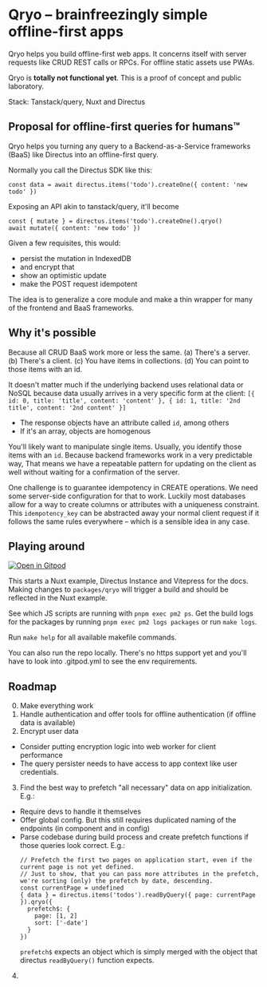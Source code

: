 # Qryo – brainfreezingly simple offline-first apps

Qryo helps you build offline-first web apps. It concerns itself with server requests like CRUD REST calls or RPCs. For offline static assets use PWAs.

Qryo is **totally not functional yet**. This is a proof of concept and public laboratory.

Stack: Tanstack/query, Nuxt and Directus

## Proposal for offline-first queries for humans™
Qryo helps you turning any query to a Backend-as-a-Service frameworks (BaaS) like Directus into an offline-first query.

Normally you call the Directus SDK like this:

```
const data = await directus.items('todo').createOne({ content: 'new todo' })
```

Exposing an API akin to tanstack/query, it'll become
```
const { mutate } = directus.items('todo').createOne().qryo()
await mutate({ content: 'new todo' })
```

Given a few requisites, this would:
* persist the mutation in IndexedDB
* and encrypt that
* show an optimistic update
* make the POST request idempotent

The idea is to generalize a core module and make a thin wrapper for many of the frontend and BaaS frameworks.

## Why it's possible
Because all CRUD BaaS work more or less the same. (a) There's a server. (b) There's a client. (c) You have items in collections. (d) You can point to those items with an id.

It doesn't matter much if the underlying backend uses relational data or NoSQL because data usually arrives in a very specific form at the client:
`[{ id: 0, title: 'title', content: 'content' }, { id: 1, title: '2nd title', content: '2nd content' }]`

* The response objects have an attribute called `id`, among others
* If it's an array, objects are homogenous

You'll likely want to manipulate single items. Usually, you identify those items with an `id`. Because backend frameworks work in a very predictable way, That means we have a repeatable pattern for updating on the client as well without waiting for a confirmation of the server.

One challenge is to guarantee idempotency in CREATE operations. We need some server-side configuration for that to work. Luckily most databases allow for a way to create columns or attributes with a uniqueness constraint. This `idempotency_key` can be abstracted away your normal client request if it follows the same rules everywhere – which is a sensible idea in any case.

## Playing around

[![Open in Gitpod](https://gitpod.io/button/open-in-gitpod.svg)](https://gitpod.io/#https://github.com/ctholho/qryo)

This starts a Nuxt example, Directus Instance and Vitepress for the docs.
Making changes to `packages/qryo` will trigger a build and should be reflected in the Nuxt example.

See which JS scripts are running with `pnpm exec pm2 ps`. Get the build logs for the packages by running `pnpm exec pm2 logs packages` or run `make logs`.

Run `make help` for all available makefile commands.

You can also run the repo locally. There's no https support yet and you'll have to look into .gitpod.yml to see the env requirements.

## Roadmap
0. Make everything work
1. Handle authentication and offer tools for offline authentication (if offline data is available)
2. Encrypt user data
  * Consider putting encryption logic into web worker for client performance
  * The query persister needs to have access to app context like user credentials.
3. Find the best way to prefetch "all necessary" data on app initialization. E.g.:
  * Require devs to handle it themselves
  * Offer global config. But this still requires duplicated naming of the endpoints (in component and in config)
  * Parse codebase during build process and create prefetch functions if those queries look correct. E.g.:
    ```
    // Prefetch the first two pages on application start, even if the current page is not yet defined.
    // Just to show, that you can pass more attributes in the prefetch, we're sorting (only) the prefetch by date, descending.
    const currentPage = undefined
    { data } = directus.items('todos').readByQuery({ page: currentPage }).qryo({
      prefetch$: {
        page: [1, 2] 
        sort: ['-date']
      }
    })
    ```
    `prefetch$` expects an object which is simply merged with the object that directus `readByQuery()` function expects.
4. 
